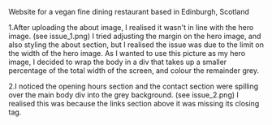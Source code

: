 Website for a vegan fine dining restaurant based in Edinburgh, Scotland

1.After uploading the about image, I realised it wasn't in line with the hero image. (see issue_1.png)
I tried adjusting the margin on the hero image, and also styling the about section, but I realised the issue was due to the limit on the width of the hero image. As I wanted to use this picture as my hero image, I decided to wrap the body in a div that takes up a smaller percentage of the total width of the screen, and colour the remainder grey. 

2.I noticed the opening hours section and the contact section were spilling over the main body div into the grey background. (see issue_2.png) I realised this was because the links section above it was missing its closing tag.
